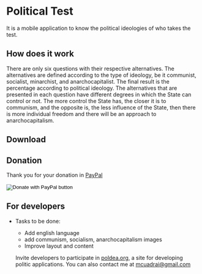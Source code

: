 # Political Test
  It is a mobile application to know the political ideologies of who takes the test.

## How does it work

  There are only six questions with their respective alternatives. The alternatives are defined according to the type of ideology, be it communist, socialist, minarchist, and anarchocapitalist. The final result is the percentage according to political ideology.
  The alternatives that are presented in each question have different degrees in which the State can control or not. The more control the State has, the closer it is to communism, and the opposite is, the less influence of the State, then there is more individual freedom and there will be an approach to anarchocapitalism.

## Download



## Donation

  Thank you for your donation in [PayPal](https://www.paypal.com/donate?business=TJ8HUT7UGECN6&no_recurring=0&item_name=politic+test&currency_code=USD)

<form action="https://www.paypal.com/donate" method="post" target="_top">
<input type="hidden" name="business" value="TJ8HUT7UGECN6" />
<input type="hidden" name="no_recurring" value="0" />
<input type="hidden" name="item_name" value="politic test app of Poldea" />
<input type="hidden" name="currency_code" value="USD" />
<input type="image" src="https://www.paypalobjects.com/en_US/i/btn/btn_donateCC_LG.gif" border="0" name="submit" title="PayPal - The safer, easier way to pay online!" alt="Donate with PayPal button" />
<img alt="" border="0" src="https://www.paypal.com/en_CL/i/scr/pixel.gif" width="1" height="1" />
</form>

## For developers

- Tasks to be done:
  - Add english language
  - add communism, socialism, anarchocapitalism images
  - Improve layout and content

  Invite developers to participate in [poldea.org](https://www.poldea.org), a site for developing politic applications.
You can also contact me at mcuadrai@gmail.com
